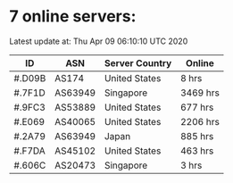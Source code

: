 # 7 online servers:

Latest update at: Thu Apr 09 06:10:10 UTC 2020

| ID | ASN | Server Country | Online |
| -- | --- | -------------- | ------ |
| #.D09B | AS174 | United States | 8 hrs |
| #.7F1D | AS63949 | Singapore | 3469 hrs |
| #.9FC3 | AS53889 | United States | 677 hrs |
| #.E069 | AS40065 | United States | 2206 hrs |
| #.2A79 | AS63949 | Japan | 885 hrs |
| #.F7DA | AS45102 | United States | 463 hrs |
| #.606C | AS20473 | Singapore | 3 hrs |

